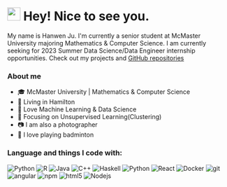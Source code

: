 <h1><img src="https://emojis.slackmojis.com/emojis/images/1531849430/4246/blob-sunglasses.gif?1531849430" width="30"/> Hey! Nice to see you.</h1>

My name is Hanwen Ju. I'm currently a senior student at McMaster University majoring Mathematics & Computer Science. I am currently seeking for 2023 Summer Data Science/Data Engineer internship opportunities. Check out my projects and [GitHub repositories](https://github.com/hemonJuice?tab=repositories)


### About me

- 🎓 McMaster University | Mathematics & Computer Science
- 📍 Living in Hamilton
- 🤖 Love Machine Learning & Data Science
- 🔎 Focusing on Unsupervised Learning(Clustering)
- 📷 I am also a photographer
- 🏸 I love playing badminton

### Language and things I code with:


<p>

  <img alt="Python" src="https://img.shields.io/badge/-Python-45b8c8?style=flat-square&logo=python&logoColor=white" />
  <img alt="R" src="https://img.shields.io/badge/-R-45b8c8?style=flat-square&logo=r&logoColor=white" />
  <img alt="Java" src="https://img.shields.io/badge/-Java-45b8c8?style=flat-square&logo=Java&logoColor=white" />
  <img alt="C++" src="https://img.shields.io/badge/-C++-45b8c8?style=flat-square&logo=c++&logoColor=white" />
  <img alt="Haskell" src="https://img.shields.io/badge/-Haskell-45b8c8?style=flat-square&logo=haskell&logoColor=white" />
  
  
  <img alt="Python" src="https://img.shields.io/badge/-Python-45b8c8?style=flat-square&logo=python&logoColor=white" />
  <img alt="React" src="https://img.shields.io/badge/-React-45b8d8?style=flat-square&logo=react&logoColor=white" />
  
  
  <img alt="Docker" src="https://img.shields.io/badge/-Docker-46a2f1?style=flat-square&logo=docker&logoColor=white" />
  
  <img alt="git" src="https://img.shields.io/badge/-Git-F05032?style=flat-square&logo=git&logoColor=white" />
  <img alt="angular" src="https://img.shields.io/badge/-Angular-DD0031?style=flat-square&logo=angular&logoColor=white" />
  <img alt="npm" src="https://img.shields.io/badge/-NPM-CB3837?style=flat-square&logo=npm&logoColor=white" />
  <img alt="html5" src="https://img.shields.io/badge/-HTML5-E34F26?style=flat-square&logo=html5&logoColor=white" />

  <img alt="Nodejs" src="https://img.shields.io/badge/-Nodejs-43853d?style=flat-square&logo=Node.js&logoColor=white" />
</p>
